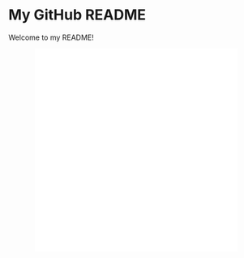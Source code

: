 # My GitHub README

Welcome to my README!

<div align="center">
    <img src="test.svg" width="400" height="400" alt="css-in-readme">
</div>